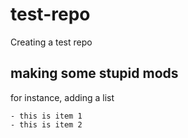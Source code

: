 test-repo
=========

Creating a test repo


## making some stupid mods

for instance, adding a list

	- this is item 1
	- this is item 2
